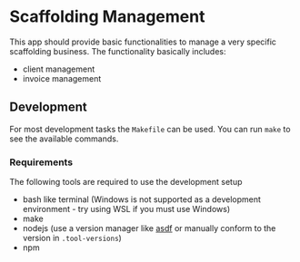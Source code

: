 # Scaffolding Management

This app should provide basic functionalities to manage a very specific scaffolding business.
The functionality basically includes:

- client management
- invoice management

## Development

For most development tasks the `Makefile` can be used. You can run `make` to see the available commands.

### Requirements

The following tools are required to use the development setup

- bash like terminal (Windows is not supported as a development environment - try using WSL if you must use Windows)
- make
- nodejs (use a version manager like [asdf](https://asdf-vm.com/) or manually conform to the version in `.tool-versions`)
- npm
